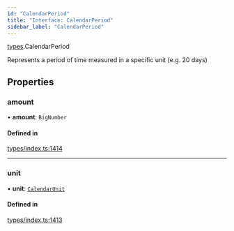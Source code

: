 ```yaml
---
id: "CalendarPeriod"
title: "Interface: CalendarPeriod"
sidebar_label: "CalendarPeriod"
---
```


[types](../../../modules/Types/Types.md).CalendarPeriod

Represents a period of time measured in a specific unit (e.g. 20 days)

## Properties

### amount

• **amount**: `BigNumber`

#### Defined in

[types/index.ts:1414](https://github.com/PolymeshAssociation/polymesh-sdk/blob/07a4c5b0/src/types/index.ts#L1414)

___

### unit

• **unit**: [`CalendarUnit`](../../../enums/Types/CalendarUnit/CalendarUnit.md)

#### Defined in

[types/index.ts:1413](https://github.com/PolymeshAssociation/polymesh-sdk/blob/07a4c5b0/src/types/index.ts#L1413)
